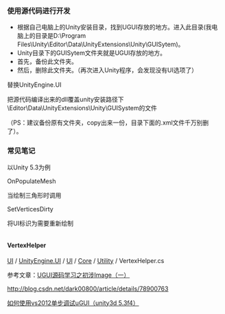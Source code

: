 ### 使用源代码进行开发

- 根据自己电脑上的Unity安装目录，找到UGUI存放的地方。进入此目录(我电脑上的目录是D:\Program Files\Unity\Editor\Data\UnityExtensions\Unity\GUISytem)。
- Unity目录下的GUISytem文件夹就是UGUI存放的地方。
- 首先，备份此文件夹。
- 然后，删除此文件夹。（再次进入Unity程序，会发现没有UI选项了）



替换UnityEngine.UI

把源代码编译出来的dll覆盖unity安装路径下\Editor\Data\UnityExtensions\Unity\GUISystem的文件

（PS：建议备份原有文件夹，copy出来一份，目录下面的.xml文件千万别删了）。

### 常见笔记

以Unity 5.3为例

OnPopulateMesh

当绘制三角形时调用

SetVerticesDirty

将UI标识为需要重新绘制

```csharp

```
#### VertexHelper

[UI](https://bitbucket.org/Unity-Technologies/ui/src/8152ebf61733?at=2017.3f2) / [UnityEngine.UI](https://bitbucket.org/Unity-Technologies/ui/src/8152ebf61733/UnityEngine.UI/?at=2017.3f2) / [UI](https://bitbucket.org/Unity-Technologies/ui/src/8152ebf61733/UnityEngine.UI/UI/?at=2017.3f2) / [Core](https://bitbucket.org/Unity-Technologies/ui/src/8152ebf61733/UnityEngine.UI/UI/Core/?at=2017.3f2) / [Utility](https://bitbucket.org/Unity-Technologies/ui/src/8152ebf61733/UnityEngine.UI/UI/Core/Utility/?at=2017.3f2) / VertexHelper.cs



参考文章：[UGUI源码学习之初涉Image（一）](https://blog.csdn.net/a237653639/article/details/50774207)

http://blog.csdn.net/dark00800/article/details/78900763

[如何使用vs2012单步调试uGUI（unity3d 5.3f4）](https://www.cnblogs.com/fangyukuan/p/5131472.html)